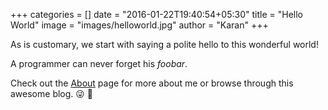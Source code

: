 +++
categories = []
date = "2016-01-22T19:40:54+05:30"
title = "Hello World"
image = "images/helloworld.jpg"
author = "Karan"
+++

As is customary, we start with saying a polite hello to this wonderful world!

A programmer can never forget his *foobar*.

Check out the [About](/about) page for more about me or browse through this awesome blog. 😜 🍻

